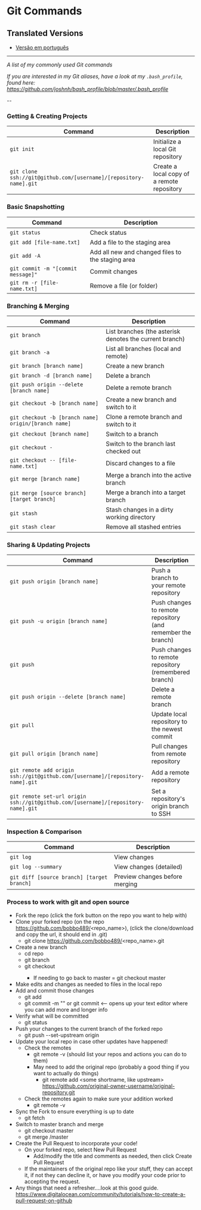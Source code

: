 Git Commands
============

## Translated Versions
- [Versão em português](READMEpt.md)

___

_A list of my commonly used Git commands_

*If you are interested in my Git aliases, have a look at my `.bash_profile`, found here: https://github.com/joshnh/bash_profile/blob/master/.bash_profile*

--

### Getting & Creating Projects

| Command | Description |
| ------- | ----------- |
| `git init` | Initialize a local Git repository |
| `git clone ssh://git@github.com/[username]/[repository-name].git` | Create a local copy of a remote repository |

### Basic Snapshotting

| Command | Description |
| ------- | ----------- |
| `git status` | Check status |
| `git add [file-name.txt]` | Add a file to the staging area |
| `git add -A` | Add all new and changed files to the staging area |
| `git commit -m "[commit message]"` | Commit changes |
| `git rm -r [file-name.txt]` | Remove a file (or folder) |

### Branching & Merging

| Command | Description |
| ------- | ----------- |
| `git branch` | List branches (the asterisk denotes the current branch) |
| `git branch -a` | List all branches (local and remote) |
| `git branch [branch name]` | Create a new branch |
| `git branch -d [branch name]` | Delete a branch |
| `git push origin --delete [branch name]` | Delete a remote branch |
| `git checkout -b [branch name]` | Create a new branch and switch to it |
| `git checkout -b [branch name] origin/[branch name]` | Clone a remote branch and switch to it |
| `git checkout [branch name]` | Switch to a branch |
| `git checkout -` | Switch to the branch last checked out |
| `git checkout -- [file-name.txt]` | Discard changes to a file |
| `git merge [branch name]` | Merge a branch into the active branch |
| `git merge [source branch] [target branch]` | Merge a branch into a target branch |
| `git stash` | Stash changes in a dirty working directory |
| `git stash clear` | Remove all stashed entries |

### Sharing & Updating Projects

| Command | Description |
| ------- | ----------- |
| `git push origin [branch name]` | Push a branch to your remote repository |
| `git push -u origin [branch name]` | Push changes to remote repository (and remember the branch) |
| `git push` | Push changes to remote repository (remembered branch) |
| `git push origin --delete [branch name]` | Delete a remote branch |
| `git pull` | Update local repository to the newest commit |
| `git pull origin [branch name]` | Pull changes from remote repository |
| `git remote add origin ssh://git@github.com/[username]/[repository-name].git` | Add a remote repository |
| `git remote set-url origin ssh://git@github.com/[username]/[repository-name].git` | Set a repository's origin branch to SSH |

### Inspection & Comparison

| Command | Description |
| ------- | ----------- |
| `git log` | View changes |
| `git log --summary` | View changes (detailed) |
| `git diff [source branch] [target branch]` | Preview changes before merging |


### Process to work with git and open source

* Fork the repo (click the fork button on the repo you want to help with)
* Clone your forked repo (on the repo https://github.com/bobbo489/<repo_name>), (click the clone/download and copy the url, it should end in .git) 
  * git clone https://github.com/bobbo489/<repo_name>.git
* Create a new branch 
  * cd repo
  * git branch <new-informative-branch-name>
  * git checkout <new-informative-branch-name>
    * If needing to go back to master = git checkout master
* Make edits and changes as needed to files in the local repo
* Add and commit those changes
  * git add <files you changed>
  * git commit -m "<short message here>" or git commit <-- opens up your text editor where you can add more and longer info
* Verify what will be committed
  * git status
* Push your changes to the current branch of the forked repo
  * git push --set-upstream origin <new-informative-branch-name>
* Update your local repo in case other updates have happened!
  * Check the remotes
    * git remote -v (should list your repos and actions you can do to them)
    * May need to add the original repo (probably a good thing if you want to actually do things)
      * git remote add <some shortname, like upstream> https://github.com/original-owner-username/original-repository.git
  * Check the remotes again to make sure your addition worked
    * git remote -v
* Sync the Fork to ensure everything is up to date
  * git fetch <the shortname you selected above>
* Switch to master branch and merge
  * git checkout master
  * git merge <shortname you selected above>/master
* Create the Pull Request to incorporate your code!
  * On your forked repo, select New Pull Request
    * Add/modify the title and comments as needed, then click Create Pull Request
  * If the maintainers of the original repo like your stuff, they can accept it, if not they can decline it, or have you modify your code prior to accepting the request.
* Any things that need a refresher....look at this good guide.  https://www.digitalocean.com/community/tutorials/how-to-create-a-pull-request-on-github
